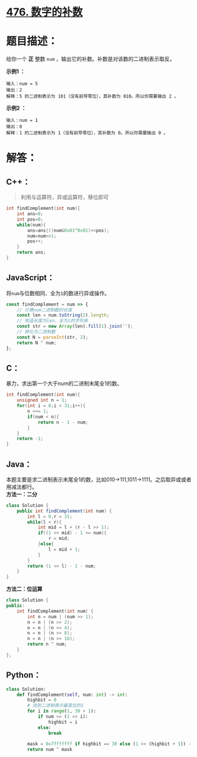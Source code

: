 # [476. 数字的补数](https://leetcode-cn.com/problems/number-complement/)

# 题目描述：

给你一个 **正** 整数 `num` ，输出它的补数。补数是对该数的二进制表示取反。

**示例1 ：**

```
输入：num = 5
输出：2
解释：5 的二进制表示为 101（没有前导零位），其补数为 010。所以你需要输出 2 。
```

**示例2 ：**

```
输入：num = 1
输出：0
解释：1 的二进制表示为 1（没有前导零位），其补数为 0。所以你需要输出 0 。
```



# 解答：

## C++：

> 利用与运算符，异或运算符，移位即可

```C++
int findComplement(int num){
    int ans=0;
    int pos=0;
    while(num){
        ans=ans|((num&0x01^0x01)<<pos);
        num=num>>1;
        pos++;
    }
    return ans;
}
```

## JavaScript：

将`num`与位数相同、全为`1`的数进行异或操作。

```javascript
const findComplement = num => {
    // 计算num二进制数的长度
    const len = num.toString(2).length;
    // 构造长度为len、全为1的字符串
    const str = new Array(len).fill(1).join('');
    // 转化为二进制数
    const N = parseInt(str, 2);
    return N ^ num;
};
```

## C：
暴力，求出第一个大于num的二进制末尾全1的数。
```c
int findComplement(int num){
    unsigned int n = 1;
    for(int i = 0;i < 31;i++){
        n <<= 1;
        if(num < n){
            return n - 1 - num;
        }
    }
    return -1;
}
```

## Java：
本题主要是求二进制表示末尾全1的数，比如010->111,1011->1111。之后取异或或者用减法都行。  
**方法一：二分**
```java
class Solution {
    public int findComplement(int num) {
        int l = 0,r = 31;
        while(l < r){
            int mid = l + (r - l >> 1);
            if((1 << mid) - 1 >= num){
                r = mid;
            }else{
                l = mid + 1;
            }
        }
        return (1 << l) - 1 - num;
    }
}
```
**方法二：位运算**
```c++
class Solution {
public:
    int findComplement(int num) {
        int n = num | (num >> 1);
        n = n | (n >> 2);
        n = n | (n >> 4);
        n = n | (n >> 8);
        n = n | (n >> 16);
        return n ^ num;
    }
};
```

## Python：

```python
class Solution:
    def findComplement(self, num: int) -> int:
        highbit = 0
        # 找到二进制表示最高位的1
        for i in range(1, 30 + 1):
            if num >= (1 << i):
                highbit = i
            else:
                break
        
        mask = 0x7fffffff if highbit == 30 else (1 << (highbit + 1)) - 1
        return num ^ mask
```

